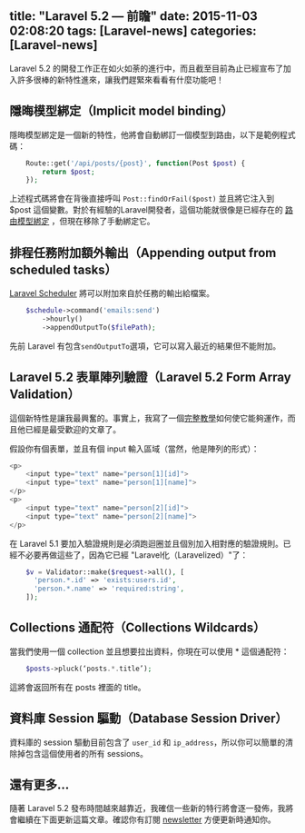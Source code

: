 title: "Laravel 5.2 — 前瞻"
date: 2015-11-03 02:08:20
tags: [Laravel-news]
categories: [Laravel-news]
---

Laravel 5.2 的開發工作正在如火如荼的進行中，而且截至目前為止已經宣布了加入許多很棒的新特性進來，讓我們趕緊來看看有什麼功能吧！

## 隱晦模型綁定（Implicit model binding）

隱晦模型綁定是一個新的特性，他將會自動綁訂一個模型到路由，以下是範例程式碼：

``` php
	Route::get('/api/posts/{post}', function(Post $post) {
    	return $post;
	});
```

上述程式碼將會在背後直接呼叫 `Post::findOrFail($post)` 並且將它注入到 $post 這個變數。對於有經驗的Laravel開發者，這個功能就很像是已經存在的 [路由模型綁定](http://laravel.com/docs/5.1/routing#route-model-binding) ，但現在移除了手動綁定它。

## 排程任務附加額外輸出（Appending output from scheduled tasks）

[Laravel Scheduler](https://laravel-news.com/2014/11/laravel-5-scheduler/) 將可以附加來自於任務的輸出給檔案。

``` php
	$schedule->command('emails:send')
	    ->hourly()
	    ->appendOutputTo($filePath);
```

先前 Laravel 有包含`sendOutputTo`選項，它可以寫入最近的結果但不能附加。

## Laravel 5.2 表單陣列驗證（Laravel 5.2 Form Array Validation）

這個新特性是讓我最興奮的。事實上，我寫了一個[完整教學](http://ericlbarnes.com/laravel-array-validation/)如何使它能夠運作，而且他已經是最受歡迎的文章了。

假設你有個表單，並且有個 input 輸入區域（當然，他是陣列的形式）：

``` php
<p>
	<input type="text" name="person[1][id]">
	<input type="text" name="person[1][name]">
</p>
<p>
	<input type="text" name="person[2][id]">
	<input type="text" name="person[2][name]">
</p>
```

在 Laravel 5.1 要加入驗證規則是必須跑迴圈並且個別加入相對應的驗證規則。已經不必要再做這些了，因為它已經 "Laravel化（Laravelized）"了：

``` php
	$v = Validator::make($request->all(), [
	  'person.*.id' => 'exists:users.id',
	  'person.*.name' => 'required:string',
	]);
```

## Collections 通配符（Collections Wildcards）

當我們使用一個 collection 並且想要拉出資料，你現在可以使用 * 這個通配符：

``` php
	$posts->pluck(‘posts.*.title’);
```

這將會返回所有在 posts 裡面的 title。

## 資料庫 Session 驅動（Database Session Driver）

資料庫的 session 驅動目前包含了 `user_id` 和 
`ip_address`，所以你可以簡單的清除掉包含這個使用者的所有 sessions。

## 還有更多...
隨著 Laravel 5.2 發布時間越來越靠近，我確信一些新的特行將會逐一發佈，我將會繼續在下面更新這篇文章。確認你有訂閱 [newsletter](https://laravel-news.com/newsletter/) 方便更新時通知你。